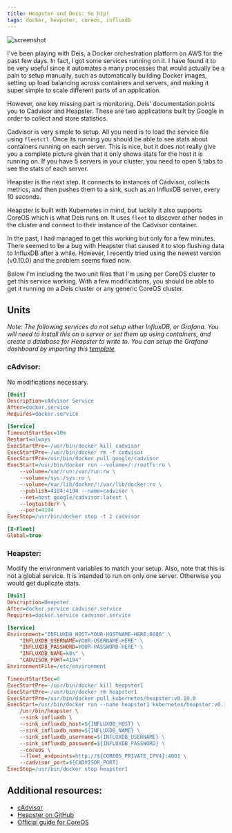 ```yaml
---
title: Heapster and Deis: So hip!
tags: docker, heapster, coreos, influxdb
---
```


![screenshot](//i.imgur.com/uUnd1oq.png)

I've been playing with Deis, a Docker orchestration platform on AWS for the past
few days. In fact, I got some services running on it. I have found it to be very
useful since it automates a many processes that would actually be a pain to
setup manually, such as automatically building Docker images, setting up load
balancing across containers and servers, and making it super simple to scale
different parts of an application.

However, one key missing part is monitoring. Deis' documentation points you to
Cadvisor and Heapster. These are two applications built by Google in order to
collect and store statistics.

Cadvisor is very simple to setup. All you need is to load the service file using
`fleetctl`. Once its running you should be able to see stats about containers
running on each server. This is nice, but it does not really give you a
complete picture given that it only shows stats for the host it is running on.
If you have 5 servers in your cluster, you need to open 5 tabs to see the stats
of each server.

Heapster is the next step. It connects to instances of Cadvisor, collects
metrics, and then pushes them to a sink, such as an InfluxDB server, every 10
seconds.

Heapster is built with Kubernetes in mind, but luckily it also supports CoreOS
which is what Deis runs on. It uses `fleet` to discover other nodes in the
cluster and connect to their instance of the Cadvisor container.

In the past, I had managed to get this working but only for a few minutes.
There seemed to be a bug with Heapster that caused it to stop flushing data to
InfluxDB after a while. However, I recently tried using the newest version
(v0.10.0) and the problem seems fixed now.

Below I'm including the two unit files that I'm using per CoreOS cluster to get
this service working. With a few modifications, you should be able to get it
running on a Deis cluster or any generic CoreOS cluster.

## Units

_Note: The following services do not setup either InfluxDB, or Grafana. You will
need to install this on a server or set them up using containers, and create a
database for Heapster to write to. You can setup the Grafana dashboard by
importing this [template](https://github.com/GoogleCloudPlatform/heapster/blob/master/grafana/kubernetes-dashboard.json)_

### cAdvisor:

No modifications necessary.

``` ini
[Unit]
Description=cAdvisor Service
After=docker.service
Requires=docker.service

[Service]
TimeoutStartSec=10m
Restart=always
ExecStartPre=-/usr/bin/docker kill cadvisor
ExecStartPre=-/usr/bin/docker rm -f cadvisor
ExecStartPre=/usr/bin/docker pull google/cadvisor
ExecStart=/usr/bin/docker run --volume=/:/rootfs:ro \
    --volume=/var/run:/var/run:rw \
    --volume=/sys:/sys:ro \
    --volume=/var/lib/docker/:/var/lib/docker:ro \
    --publish=4194:4194 --name=cadvisor \
    --net=host google/cadvisor:latest \
    --logtostderr \
    --port=4194
ExecStop=/usr/bin/docker stop -t 2 cadvisor

[X-Fleet]
Global=true
```

### Heapster:

Modify the environment variables to match your setup. Also, note that this is
not a global service. It is intended to run on only one server. Otherwise you
would get duplicate stats.

``` ini
[Unit]
Description=Heapster
After=docker.service cadvisor.service
Requires=docker.service cadvisor.service

[Service]
Environment="INFLUXDB_HOST=YOUR-HOSTNAME-HERE:8086" \
    "INFLUXDB_USERNAME=YOUR-USERNAME-HERE" \
    "INFLUXDB_PASSWORD=YOUR-PASSWORD-HERE" \
    "INFLUXDB_NAME=k8s" \
    "CADVISOR_PORT=4194"
EnvironmentFile=/etc/environment

TimeoutStartSec=0
ExecStartPre=-/usr/bin/docker kill heapster1
ExecStartPre=-/usr/bin/docker rm heapster1
ExecStartPre=/usr/bin/docker pull kubernetes/heapster:v0.10.0
ExecStart=/usr/bin/docker run --name heapster1 kubernetes/heapster:v0.10.0 \
    /usr/bin/heapster \
    --sink influxdb \
    --sink_influxdb_host=${INFLUXDB_HOST} \
    --sink_influxdb_name=${INFLUXDB_NAME} \
    --sink_influxdb_username=${INFLUXDB_USERNAME} \
    --sink_influxdb_password=${INFLUXDB_PASSWORD} \
    --coreos \
    --fleet_endpoints=http://${COREOS_PRIVATE_IPV4}:4001 \
    --cadvisor_port=${CADVISOR_PORT}
ExecStop=/usr/bin/docker stop heapster1
```

## Additional resources:

- [cAdvisor](https://github.com/google/cadvisor)
- [Heapster on GitHub](https://github.com/GoogleCloudPlatform/heapster)
- [Official guide for CoreOS](https://github.com/GoogleCloudPlatform/heapster/blob/master/docs/coreos.md)
